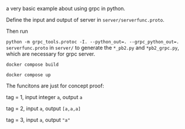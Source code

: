 a very basic example about using grpc in python.

Define the input and output of server in `server/serverfunc.proto`.

Then run

`python -m grpc_tools.protoc -I. --python_out=. --grpc_python_out=. serverfunc.proto` in `server/` to generate the `*_pb2.py` and `*pb2_grpc.py`, which are necessary for grpc server. 

`docker compose build`

`docker compose up`


The funcitons are just for concept proof:

tag = 1, input integer `a`, output `a`

tag = 2, input `a`, output `[a,a,a]`

tag = 3, input `a`, output `"a"`


